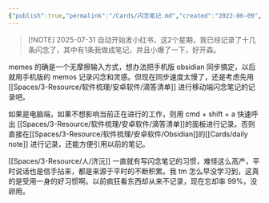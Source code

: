 ```yaml
---
{"publish":true,"permalink":"/Cards/闪念笔记.md","created":"2022-06-09","modified":"2025-07-31","cssclasses":""}
---
```




> [!NOTE] 2025-07-31
> 自动开始发小红书，这2个星期，我已经记录了十几条闪念了，其中有1条我做成笔记，并且小爆了一下，好开森。


memes 的确是一个无摩擦输入方式，想办法把手机版 obsidian 同步搞定，以后就用手机版的 memos 记录闪念和灵感。但现在同步速度太慢了，还是考虑先用 [[Spaces/3-Resource/软件梳理/安卓软件/滴答清单]] 进行移动端闪念笔记的记录吧。

如果是电脑端，如果不想影响当前正在进行的工作，则用 cmd + shift + a 快速呼出 [[Spaces/3-Resource/软件梳理/安卓软件/滴答清单]]的面板进行记录。否则直接在[[Spaces/3-Resource/软件梳理/安卓软件/Obsidian]]的[[Cards/daily note]] 进行记录，还能方便引用以前的笔记。

[[Spaces/3-Resource/人/济沅]] 一直就有写闪念笔记的习惯，难怪这么高产，平时说话也是信手拈来，都是来源于平时的不断积累。我 tm 怎么早没学习到，这真的是受用一身的好习惯啊。以前疯狂看东西却从来不记录，现在忘却率 99%，没卵用。
